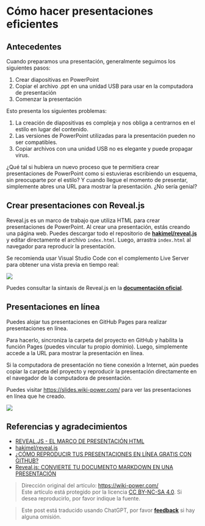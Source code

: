 # Cómo hacer presentaciones eficientes

## Antecedentes

Cuando preparamos una presentación, generalmente seguimos los siguientes pasos:

1. Crear diapositivas en PowerPoint
2. Copiar el archivo .ppt en una unidad USB para usar en la computadora de presentación
3. Comenzar la presentación

Esto presenta los siguientes problemas:

1. La creación de diapositivas es compleja y nos obliga a centrarnos en el estilo en lugar del contenido.
2. Las versiones de PowerPoint utilizadas para la presentación pueden no ser compatibles.
3. Copiar archivos con una unidad USB no es elegante y puede propagar virus.

¿Qué tal si hubiera un nuevo proceso que te permitiera crear presentaciones de PowerPoint como si estuvieras escribiendo un esquema, sin preocuparte por el estilo? Y cuando llegue el momento de presentar, simplemente abres una URL para mostrar la presentación. ¿No sería genial?

## Crear presentaciones con Reveal.js

Reveal.js es un marco de trabajo que utiliza HTML para crear presentaciones de PowerPoint. Al crear una presentación, estás creando una página web. Puedes descargar todo el repositorio de [**hakimel/reveal.js**](https://github.com/hakimel/reveal.js) y editar directamente el archivo `index.html`. Luego, arrastra `index.html` al navegador para reproducir la presentación.

Se recomienda usar Visual Studio Code con el complemento Live Server para obtener una vista previa en tiempo real:

![](https://f004.backblazeb2.com/file/wiki-media/img/20200228194307.png)

Puedes consultar la sintaxis de Reveal.js en la [**documentación oficial**](https://revealjs.com/).

## Presentaciones en línea

Puedes alojar tus presentaciones en GitHub Pages para realizar presentaciones en línea.

Para hacerlo, sincroniza la carpeta del proyecto en GitHub y habilita la función Pages (puedes vincular tu propio dominio). Luego, simplemente accede a la URL para mostrar la presentación en línea.

Si la computadora de presentación no tiene conexión a Internet, aún puedes copiar la carpeta del proyecto y reproducir la presentación directamente en el navegador de la computadora de presentación.

Puedes visitar <https://slides.wiki-power.com/> para ver las presentaciones en línea que he creado.

![](https://f004.backblazeb2.com/file/wiki-media/img/20200203144149.png)

## Referencias y agradecimientos

- [REVEAL.JS - EL MARCO DE PRESENTACIÓN HTML](https://revealjs.com/)
- [hakimel/reveal.js](https://github.com/hakimel/reveal.js)
- [¿CÓMO REPRODUCIR TUS PRESENTACIONES EN LÍNEA GRATIS CON GITHUB?](https://mp.weixin.qq.com/s?__biz=MzIyODI1MzYyNA==&mid=2653540643&idx=1&sn=109613b8eea57eb7589fd9ca2bf56a8b&chksm=f389bbf4c4fe32e29c1ef0cb5cc14de75dec73abf6e43568d4cb437f6133d129378112631f15&mpshare=1&scene=1&srcid=&sharer_sharetime=1582828892161&sharer_shareid=57baeb2b96d0cff9b17ac2c15b36602b&key=113f64ecf669c05f5a4d2e2852665c055c2450ffa0d0edd2be1ada7647e3a09828048a2aeeb2f46f0668254bd54d09470c1319a2e4d57bf6771460f4d5c833bd5e66e6cd5d3bd2ec209683cb408c2c53&ascene=1&uin=MTk5MDUwOTA0Mg%3D%3D&devicetype=Windows+10&version=62080079&lang=zh_CN&exportkey=AwoQ%2FVXFAgH6janLC6ZV2hA%3D&pass_ticket=z4ox3f8nl73K2MPu0EBLLe%2FAru4MK%2B7c3EfDVNQbWWoZL0WujjMAwkBNocQsOmu8)
- [Reveal.js: CONVIERTE TU DOCUMENTO MARKDOWN EN UNA PRESENTACIÓN](https://sspai.com/post/40657)

> Dirección original del artículo: <https://wiki-power.com/>  
> Este artículo está protegido por la licencia [CC BY-NC-SA 4.0](https://creativecommons.org/licenses/by/4.0/deed.zh). Si desea reproducirlo, por favor indique la fuente.

> Este post está traducido usando ChatGPT, por favor [**feedback**](https://github.com/linyuxuanlin/Wiki_MkDocs/issues/new) si hay alguna omisión.